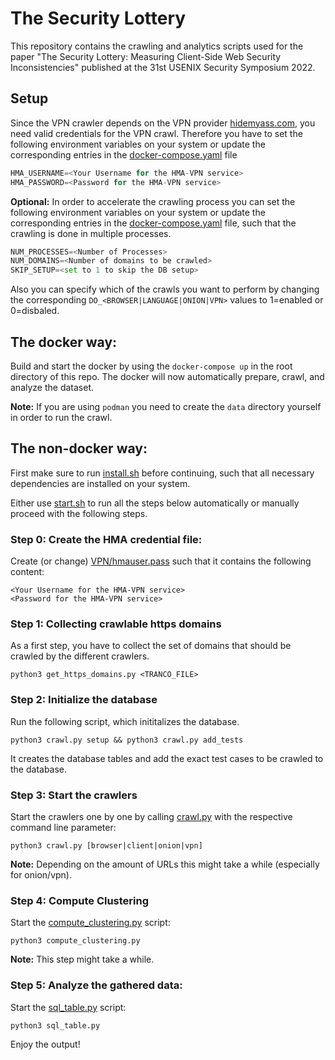# The Security Lottery
This repository contains the crawling and analytics scripts used for the paper "The Security Lottery: Measuring Client-Side Web Security Inconsistencies" published at the 31st USENIX Security Symposium 2022.

## Setup
Since the VPN crawler depends on the VPN provider [hidemyass.com](https://www.hidemyass.com/), you need valid credentials for the VPN crawl.
Therefore you have to set the following environment variables on your system or update the corresponding entries in the [docker-compose.yaml](docker-compose.yaml) file
```python
HMA_USERNAME=<Your Username for the HMA-VPN service>
HMA_PASSWORD=<Password for the HMA-VPN service>
```

**Optional:** In order to accelerate the crawling process you can set the following environment variables on your system or update the corresponding entries in the [docker-compose.yaml](docker-compose.yaml) file, such that the crawling is done in multiple processes.
```python
NUM_PROCESSES=<Number of Processes>
NUM_DOMAINS=<Number of domains to be crawled>
SKIP_SETUP=<set to 1 to skip the DB setup>
```
Also you can specify which of the crawls you want to perform by changing the corresponding `DO_<BROWSER|LANGUAGE|ONION|VPN>` values to 1=enabled or 0=disbaled.

## The docker way:
Build and start the docker by using the `docker-compose up` in the root directory of this repo.
The docker will now automatically prepare, crawl, and analyze the dataset.

**Note:** If you are using `podman` you need to create the `data` directory yourself in order to run the crawl. 

## The non-docker way:
First make sure to run [install.sh](install.sh) before continuing, such that all necessary dependencies are installed on your system.

Either use [start.sh](scripts/start.sh) to run all the steps below automatically or manually proceed with the following steps.

### Step 0: Create the HMA credential file:
Create (or change) [VPN/hmauser.pass](scripts/VPN/hmauser.pass) such that it contains the following content:
```
<Your Username for the HMA-VPN service>
<Password for the HMA-VPN service>
```

### Step 1: Collecting crawlable https domains
As a first step, you have to collect the set of domains that should be crawled by the different crawlers.
```shell
python3 get_https_domains.py <TRANCO_FILE>
```

### Step 2: Initialize the database
Run the following script, which inititalizes the database.
```shell
python3 crawl.py setup && python3 crawl.py add_tests
```
It creates the database tables and add the exact test cases to be crawled to the database.

### Step 3: Start the crawlers
Start the crawlers one by one by calling [crawl.py](scripts/crawl.py) with the respective command line parameter:
```shell
python3 crawl.py [browser|client|onion|vpn]
```
**Note:** Depending on the amount of URLs this might take a while (especially for onion/vpn).

### Step 4: Compute Clustering
Start the [compute_clustering.py](scripts/compute_clustering.py) script:
```shell
python3 compute_clustering.py
```
**Note:** This step might take a while.

### Step 5: Analyze the gathered data:
Start the [sql_table.py](scripts/sql_table.py) script:
```shell
python3 sql_table.py
```
Enjoy the output!
